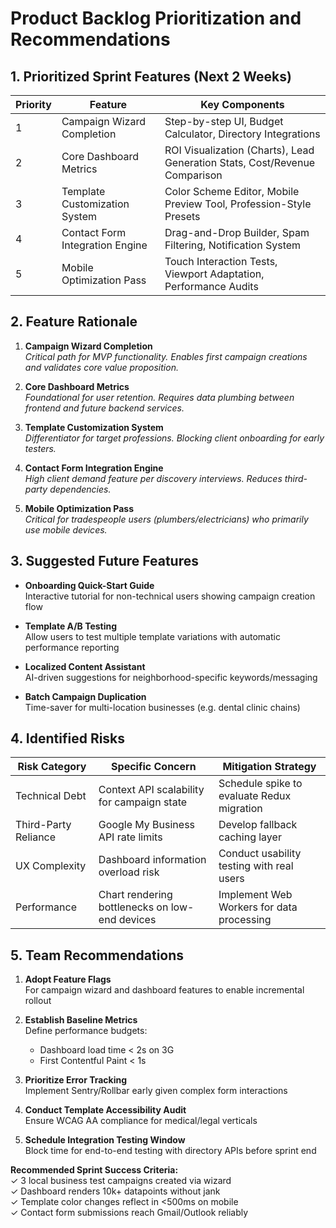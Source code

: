 # Product Backlog Prioritization and Recommendations

## 1. Prioritized Sprint Features (Next 2 Weeks)

| Priority | Feature                         | Key Components                                                             |
| -------- | ------------------------------- | -------------------------------------------------------------------------- |
| 1        | Campaign Wizard Completion      | Step-by-step UI, Budget Calculator, Directory Integrations                 |
| 2        | Core Dashboard Metrics          | ROI Visualization (Charts), Lead Generation Stats, Cost/Revenue Comparison |
| 3        | Template Customization System   | Color Scheme Editor, Mobile Preview Tool, Profession-Style Presets         |
| 4        | Contact Form Integration Engine | Drag-and-Drop Builder, Spam Filtering, Notification System                 |
| 5        | Mobile Optimization Pass        | Touch Interaction Tests, Viewport Adaptation, Performance Audits           |

## 2. Feature Rationale

1. **Campaign Wizard Completion**  
   _Critical path for MVP functionality. Enables first campaign creations and validates core value
   proposition._

2. **Core Dashboard Metrics**  
   _Foundational for user retention. Requires data plumbing between frontend and future backend
   services._

3. **Template Customization System**  
   _Differentiator for target professions. Blocking client onboarding for early testers._

4. **Contact Form Integration Engine**  
   _High client demand feature per discovery interviews. Reduces third-party dependencies._

5. **Mobile Optimization Pass**  
   _Critical for tradespeople users (plumbers/electricians) who primarily use mobile devices._

## 3. Suggested Future Features

- **Onboarding Quick-Start Guide**  
  Interactive tutorial for non-technical users showing campaign creation flow

- **Template A/B Testing**  
  Allow users to test multiple template variations with automatic performance reporting

- **Localized Content Assistant**  
  AI-driven suggestions for neighborhood-specific keywords/messaging

- **Batch Campaign Duplication**  
  Time-saver for multi-location businesses (e.g. dental clinic chains)

## 4. Identified Risks

| Risk Category        | Specific Concern                               | Mitigation Strategy                        |
| -------------------- | ---------------------------------------------- | ------------------------------------------ |
| Technical Debt       | Context API scalability for campaign state     | Schedule spike to evaluate Redux migration |
| Third-Party Reliance | Google My Business API rate limits             | Develop fallback caching layer             |
| UX Complexity        | Dashboard information overload risk            | Conduct usability testing with real users  |
| Performance          | Chart rendering bottlenecks on low-end devices | Implement Web Workers for data processing  |

## 5. Team Recommendations

1. **Adopt Feature Flags**  
   For campaign wizard and dashboard features to enable incremental rollout

2. **Establish Baseline Metrics**  
   Define performance budgets:

    - Dashboard load time < 2s on 3G
    - First Contentful Paint < 1s

3. **Prioritize Error Tracking**  
   Implement Sentry/Rollbar early given complex form interactions

4. **Conduct Template Accessibility Audit**  
   Ensure WCAG AA compliance for medical/legal verticals

5. **Schedule Integration Testing Window**  
   Block time for end-to-end testing with directory APIs before sprint end

**Recommended Sprint Success Criteria:**  
✓ 3 local business test campaigns created via wizard  
✓ Dashboard renders 10k+ datapoints without jank  
✓ Template color changes reflect in <500ms on mobile  
✓ Contact form submissions reach Gmail/Outlook reliably
